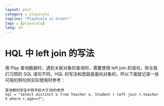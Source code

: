 ```yaml
---
layout: post
category : playscala
tagline: "PlayScala is Great!"
tags : [playscala]
lang: zh
---
```

# HQL 中 left join 的写法

用 Play 查询数据时，遇到关联对象的查询时，需要使用 left join 的语句，但与我们习惯的 SQL 语句不同，HQL 的写法和思路是面向对象的，所以下面就记录一些可用的例句供实际使用时参考：

	
	查询教的学生中有年龄大于30的老师
	hql = "select distinct o from Teacher o, Student r left join r.teacher h where r.age>=?";

